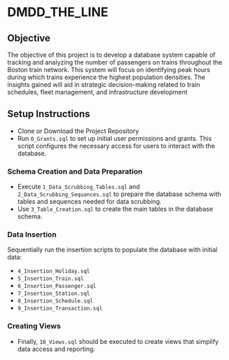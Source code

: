 # DMDD_THE_LINE

## Objective

The objective of this project is to develop a database system capable of tracking and analyzing the number of passengers on trains throughout the Boston train network. This system will focus on identifying peak hours during which trains experience the highest population densities. The insights gained will aid in strategic decision-making related to train schedules, fleet management, and infrastructure development

## Setup Instructions

- Clone or Download the Project Repository
- Run `0_Grants.sql` to set up initial user permissions and grants. This script configures the necessary access for users to interact with the database.

### Schema Creation and Data Preparation

- Execute `1_Data_Scrubbing_Tables.sql` and `2_Data_Scrubbing_Sequances.sql` to prepare the database schema with tables and sequences needed for data scrubbing.
- Use `3_Table_Creation.sql` to create the main tables in the database schema.

### Data Insertion

Sequentially run the insertion scripts to populate the database with initial data:

- `4_Insertion_Holiday.sql`
- `5_Insertion_Train.sql`
- `6_Insertion_Passenger.sql`
- `7_Insertion_Station.sql`
- `8_Insertion_Schedule.sql`
- `9_Insertion_Transaction.sql`

### Creating Views

- Finally, `10_Views.sql` should be executed to create views that simplify data access and reporting.

